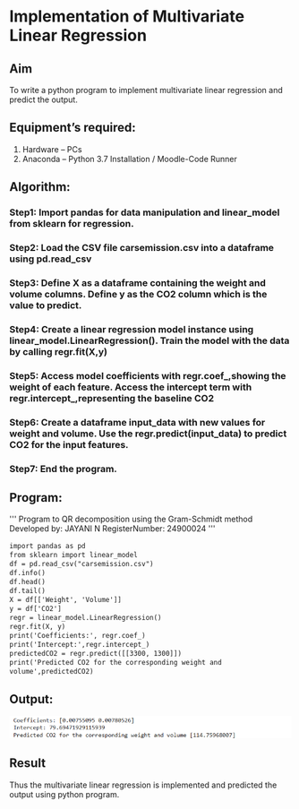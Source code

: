 # Implementation of Multivariate Linear Regression
## Aim
To write a python program to implement multivariate linear regression and predict the output.
## Equipment’s required:
1.	Hardware – PCs
2.	Anaconda – Python 3.7 Installation / Moodle-Code Runner

## Algorithm:

### Step1: Import pandas for data manipulation and linear_model from sklearn for regression.


### Step2: Load the CSV file carsemission.csv into a dataframe using pd.read_csv


### Step3: Define X as a dataframe containing the weight and volume columns. Define y as the CO2 column which is the value to predict.


### Step4: Create a linear regression model instance using linear_model.LinearRegression(). Train the model with the data by calling regr.fit(X,y)


### Step5: Access model coefficients with regr.coef_,showing the weight of each feature. Access the intercept term with regr.intercept_,representing the baseline CO2

### Step6: Create a dataframe input_data with new values for weight and volume. Use the regr.predict(input_data) to predict CO2 for the input features.

### Step7: End the program.


## Program:
''' 
Program to QR decomposition using the Gram-Schmidt method
Developed by: JAYANI N
RegisterNumber: 24900024
'''

    import pandas as pd
    from sklearn import linear_model
    df = pd.read_csv("carsemission.csv")
    df.info()
    df.head()
    df.tail()
    X = df[['Weight', 'Volume']]
    y = df['CO2']
    regr = linear_model.LinearRegression()
    regr.fit(X, y)
    print('Coefficients:', regr.coef_)
    print('Intercept:',regr.intercept_)
    predictedCO2 = regr.predict([[3300, 1300]])
    print('Predicted CO2 for the corresponding weight and volume',predictedCO2)

## Output:

![alt text](image.png)

## Result
Thus the multivariate linear regression is implemented and predicted the output using python program.
